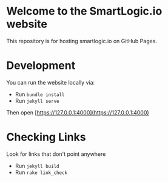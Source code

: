 # Welcome to the SmartLogic.io website

This repository is for hosting smartlogic.io on GitHub Pages.

# Development

You can run the website locally via:

- Run `bundle install`
- Run `jekyll serve`

Then open [https://127.0.0.1:4000](https://127.0.0.1:4000)

# Checking Links

Look for links that don't point anywhere

- Run `jekyll build`
- Run `rake link_check`
